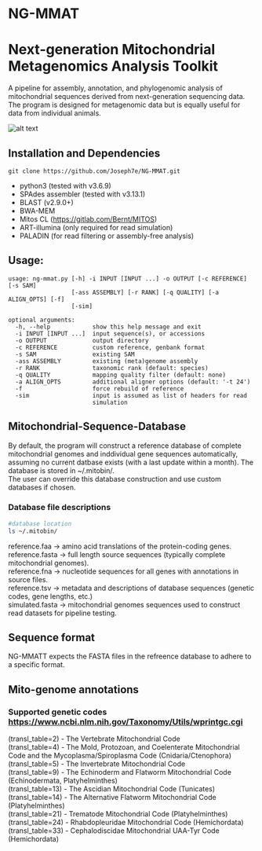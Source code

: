 # NG-MMAT
# Next-generation Mitochondrial Metagenomics Analysis Toolkit
A pipeline for assembly, annotation, and phylogenomic analysis of mitochondrial sequences derived from next-generation sequencing data.  
The program is designed for metagenomic data but is equally useful for data from individual animals.  

![alt text](https://github.com/joseph7e/NG-MMAT/blob/main/img/diagram-NGMMAT.png?raw=true)

## Installation and Dependencies

```
git clone https://github.com/Joseph7e/NG-MMAT.git
```


* python3 (tested with v3.6.9)  
* SPAdes assembler (tested with v3.13.1)
* BLAST (v2.9.0+)
* BWA-MEM
* Mitos CL (https://gitlab.com/Bernt/MITOS)
* ART-illumina (only required for read simulation)
* PALADIN (for read filtering or assembly-free analysis)


## Usage:

```
usage: ng-mmat.py [-h] -i INPUT [INPUT ...] -o OUTPUT [-c REFERENCE] [-s SAM]
                  [-ass ASSEMBLY] [-r RANK] [-q QUALITY] [-a ALIGN_OPTS] [-f]
                  [-sim]

optional arguments:
  -h, --help            show this help message and exit
  -i INPUT [INPUT ...]  input sequence(s), or accessions
  -o OUTPUT             output directory
  -c REFERENCE          custom reference, genbank format
  -s SAM                existing SAM
  -ass ASSEMBLY         existing (meta)genome assembly
  -r RANK               taxonomic rank (default: species)
  -q QUALITY            mapping quality filter (default: none)
  -a ALIGN_OPTS         additional aligner options (default: '-t 24')
  -f                    force rebuild of reference
  -sim                  input is assumed as list of headers for read
                        simulation

```

## Mitochondrial-Sequence-Database
By default, the program will construct a reference database of complete mitochondrial genomes and inddividual gene sequences automatically, assuming no current datbase exists (with a last update within a month). The database is stored in ~/.mitobin/.  
The user can override this database construction and use custom databases if chosen.


### Database file descriptions
```bash
#database location
ls ~/.mitobin/
```
reference.faa -> amino acid translations of the protein-coding genes.  
reference.fasta -> full length source sequences (typically complete mitochondrial genomes).  
reference.fna -> nucleotide sequences for all genes with annotations in source files.  
reference.tsv -> metadata and descriptions of database sequences (genetic codes, gene lengths, etc.)  
simulated.fasta -> mitochondrial genomes sequences used to construct read datasets for pipeline testing.  


## Sequence format
NG-MMATT expects the FASTA files in the refreence database to adhere to a specific format.


## Mito-genome annotations

### Supported genetic codes https://www.ncbi.nlm.nih.gov/Taxonomy/Utils/wprintgc.cgi
(transl_table=2) - The Vertebrate Mitochondrial Code  
(transl_table=4) - The Mold, Protozoan, and Coelenterate Mitochondrial Code and the Mycoplasma/Spiroplasma Code (Cnidaria/Ctenophora)  
(transl_table=5) - The Invertebrate Mitochondrial Code  
(transl_table=9) - The Echinoderm and Flatworm Mitochondrial Code (Echinodermata, Platyhelminthes)  
(transl_table=13) - The Ascidian Mitochondrial Code (Tunicates)  
(transl_table=14) - The Alternative Flatworm Mitochondrial Code (Platyhelminthes)  
(transl_table=21) - Trematode Mitochondrial Code (Platyhelminthes)    
(transl_table=24) - Rhabdopleuridae Mitochondrial Code (Hemichordata)  
(transl_table=33) - Cephalodiscidae Mitochondrial UAA-Tyr Code (Hemichordata)  
  
